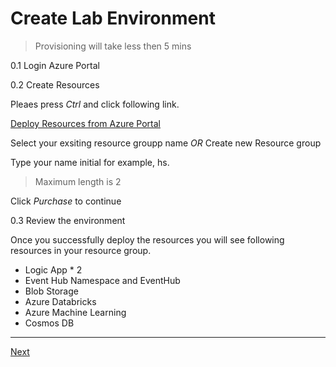 # Create Lab Environment

> Provisioning will take less then 5 mins

0.1 Login Azure Portal

0.2 Create Resources

Pleaes press _Ctrl_ and click following link.

[Deploy Resources from Azure Portal](https://portal.azure.com/#create/Microsoft.Template/uri/https%3A%2F%2Fraw.githubusercontent.com%2Fxlegend1024%2Fazlab-text-analysis%2Fmaster%2F0.EnvironmentSetting%2Fazlab_template.json)

Select your exsiting resource groupp name _OR_ Create new Resource group

Type your name initial for example, hs.

> Maximum length is 2

Click _Purchase_ to continue

0.3 Review the environment

Once you successfully deploy the resources you will see following resources in your resource group.

* Logic App * 2
* Event Hub Namespace and EventHub
* Blob Storage
* Azure Databricks
* Azure Machine Learning
* Cosmos DB

---

[Next](https://github.com/xlegend1024/azlab-text-analysis/blob/master/1.LogicApp/README.md)
